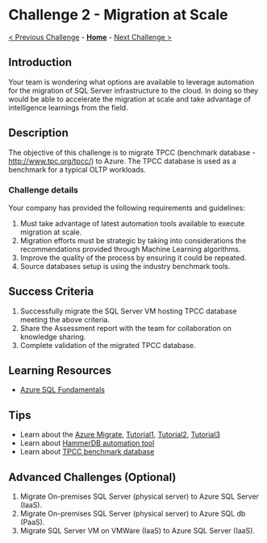 # Challenge 2 - Migration at Scale

[< Previous Challenge](./Challenge00.md) - **[Home](../README.md)** - [Next Challenge >](./Challenge03.md)

## Introduction 

Your team is wondering what options are available to leverage automation for the migration of SQL Server infrastructure to the cloud. In doing so they would be able to accelerate the migration at scale and take advantage of intelligence learnings from the field. 

## Description

The objective of this challenge is to migrate TPCC (benchmark database - http://www.tpc.org/tpcc/) to Azure. The TPCC database is used as a benchmark for a typical OLTP workloads. 

### Challenge details 

Your company has provided the following requirements and guidelines:

1. Must take advantage of latest automation tools available to execute migration at scale.
2. Migration efforts must be strategic by taking into considerations the recommendations provided through Machine Learning algorithms.
3. Improve the quality of the process by ensuring it could be repeated.
4. Source databases setup is using the industry benchmark tools.

## Success Criteria

1. Successfully migrate the SQL Server VM hosting TPCC database meeting the above criteria.
2. Share the Assessment report with the team for collaboration on knowledge sharing.
3. Complete validation of the migrated TPCC database.

## Learning Resources
* [Azure SQL Fundamentals](https://aka.ms/azuresqlfundamentals)

## Tips

* Learn about the [Azure Migrate](https://docs.microsoft.com/en-us/azure/migrate/), [Tutorial1](https://docs.microsoft.com/en-us/azure/migrate/tutorial-discover-physical), [Tutorial2](https://docs.microsoft.com/en-us/azure/migrate/tutorial-assess-physical), [Tutorial3](https://docs.microsoft.com/en-us/azure/migrate/tutorial-migrate-physical-virtual-machines)
* Learn about [HammerDB automation tool](https://www.hammerdb.com/) 
* Learn about [TPCC benchmark database](http://www.tpc.org/tpcc/) 


## Advanced Challenges (Optional)

1. Migrate On-premises SQL Server (physical server) to Azure SQL Server (IaaS).
2. Migrate On-premises SQL Server (physical server) to Azure SQL db (PaaS).
3. Migrate SQL Server VM on VMWare (IaaS) to Azure SQL Server (IaaS).


